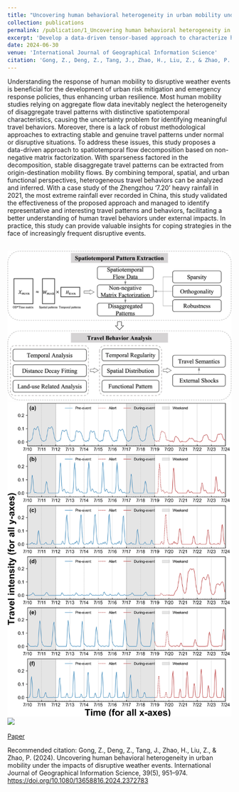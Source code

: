 ```yaml
---
title: "Uncovering human behavioral heterogeneity in urban mobility under the impacts of disruptive weather events"
collection: publications
permalink: /publication/1_Uncovering human behavioral heterogeneity in urban mobility under the impacts of disruptive weather events
excerpt: 'Develop a data-driven tensor-based approach to characterize human movement patterns before and during the 7.20 Zhengzhou’s heavy rainfall in 2021.'
date: 2024-06-30
venue: 'International Journal of Geographical Information Science'
citation: 'Gong, Z., Deng, Z., Tang, J., Zhao, H., Liu, Z., & Zhao, P. (2024). Uncovering human behavioral heterogeneity in urban mobility under the impacts of disruptive weather events. International Journal of Geographical Information Science, 39(5), 951–974. https://doi.org/10.1080/13658816.2024.2372783'
---
```

Understanding the response of human mobility to disruptive weather events is beneficial for the development of urban risk mitigation and emergency response policies, thus enhancing urban resilience. Most human mobility studies relying on aggregate flow data inevitably neglect the heterogeneity of disaggregate travel patterns with distinctive spatiotemporal characteristics, causing the uncertainty problem for identifying meaningful travel behaviors. Moreover, there is a lack of robust methodological approaches to extracting stable and genuine travel patterns under normal or disruptive situations. To address these issues, this study proposes a data-driven approach to spatiotemporal flow decomposition based on non-negative matrix factorization. With sparseness factored in the decomposition, stable disaggregate travel patterns can be extracted from origin-destination mobility flows. By combining temporal, spatial, and urban functional perspectives, heterogeneous travel behaviors can be analyzed and inferred. With a case study of the Zhengzhou ‘7.20’ heavy rainfall in 2021, the most extreme rainfall ever recorded in China, this study validated the effectiveness of the proposed approach and managed to identify representative and interesting travel patterns and behaviors, facilitating a better understanding of human travel behaviors under external impacts. In practice, this study can provide valuable insights for coping strategies in the face of increasingly frequent disruptive events.

<br/><img src='/images/IJGIS-framework.jpg'>
<img src='/images/IJGIS-temporal.jpg'>
<img src='/images/IJGIS-spatial.jpg'>

[Paper](https://www.tandfonline.com/doi/full/10.1080/13658816.2024.2372783)

Recommended citation: Gong, Z., Deng, Z., Tang, J., Zhao, H., Liu, Z., & Zhao, P. (2024). Uncovering human behavioral heterogeneity in urban mobility under the impacts of disruptive weather events. International Journal of Geographical Information Science, 39(5), 951–974. https://doi.org/10.1080/13658816.2024.2372783
